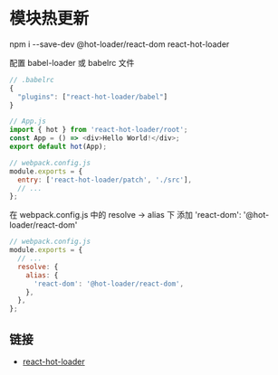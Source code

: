 # 模块热更新

npm i --save-dev @hot-loader/react-dom react-hot-loader

配置 babel-loader 或 babelrc 文件

```js
// .babelrc
{
  "plugins": ["react-hot-loader/babel"]
}
```

```js
// App.js
import { hot } from 'react-hot-loader/root';
const App = () => <div>Hello World!</div>;
export default hot(App);
```

```js
// webpack.config.js
module.exports = {
  entry: ['react-hot-loader/patch', './src'],
  // ...
};
```

在 webpack.config.js 中的 resolve -> alias 下 添加 'react-dom': '@hot-loader/react-dom'

```js
// webpack.config.js
module.exports = {
  // ...
  resolve: {
    alias: {
      'react-dom': '@hot-loader/react-dom',
    },
  },
};
```

## 链接

- [react-hot-loader](https://github.com/gaearon/react-hot-loader)

